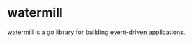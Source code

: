 # watermill

[watermill](https://watermill.io/) is a go library for building event-driven applications.
